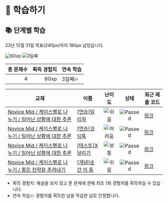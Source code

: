 # 📖 학습하기

## 📚 단계별 학습
23년 12월 31일 목표(240px)까지 180px 남았습니다.

![60xp](https://img.shields.io/badge/EXP-60xp-%235cb85c.svg?for-the-badge)
![3일째](https://img.shields.io/badge/연속학습-3일째-%23E34F26.svg?for-the-badge)

|총 문제수|획득 경험치|연속 학습|
|---:|---:|---|
4|60xp|3일째🔥|

|교재|이름|난이도|상태|최근 제출 코드|
|---|---|:---:|:---:|---|
|[Novice Mid / 케이스별로 나누기 / 일어난 상황에 대한 추론](https://www.codetree.ai/missions?missionId=5)|[[연습]달리자](https://www.codetree.ai/missions/5/problems/run-and-run)|![쉬움][easy]|![Passed][passed]|[링크](https://github.com/YJ243/codetree-TILs/blob/main/231231/%EB%8B%AC%EB%A6%AC%EC%9E%90/run-and-run.cpp)|
|[Novice Mid / 케이스별로 나누기 / 일어난 상황에 대한 추론](https://www.codetree.ai/missions?missionId=5)|[[연습]코딩톡](https://www.codetree.ai/missions/5/problems/coding-talk)|![어려움][hard]|![Passed][passed]|[링크](https://github.com/YJ243/codetree-TILs/blob/main/231231/%EC%BD%94%EB%94%A9%ED%86%A1/coding-talk.cpp)|
|[Novice Mid / 케이스별로 나누기 / 일어난 상황에 대한 추론](https://www.codetree.ai/missions?missionId=5)|[[테스트]X 달리기](https://www.codetree.ai/missions/5/problems/x-run)|![보통][medium]|![Passed][passed]|[링크](https://github.com/YJ243/codetree-TILs/blob/main/231231/X%20%EB%8B%AC%EB%A6%AC%EA%B8%B0/x-run.cpp)|
|[Novice Mid / 케이스별로 나누기 / 좋은 전략을 추려내기](https://www.codetree.ai/missions?missionId=5)|[[개념]순 간 이 동](https://www.codetree.ai/missions/5/problems/teleportation)|![쉬움][easy]|![Passed][passed]|[링크](https://github.com/YJ243/codetree-TILs/blob/main/231231/%EC%88%9C%20%EA%B0%84%20%EC%9D%B4%20%EB%8F%99/teleportation.cpp)|


* 획득 경험치: 해설을 보지 않고 푼 문제에 한해 최초 1회 경험치를 획득하실 수 있습니다.
* 연속 학습:fire:: 경험치를 획득한 날을 학습한 날로 인정합니다.










[b5]: https://img.shields.io/badge/Bronze_5-%235D3E31.svg
[b4]: https://img.shields.io/badge/Bronze_4-%235D3E31.svg
[b3]: https://img.shields.io/badge/Bronze_3-%235D3E31.svg
[b2]: https://img.shields.io/badge/Bronze_2-%235D3E31.svg
[b1]: https://img.shields.io/badge/Bronze_1-%235D3E31.svg
[s5]: https://img.shields.io/badge/Silver_5-%23394960.svg
[s4]: https://img.shields.io/badge/Silver_4-%23394960.svg
[s3]: https://img.shields.io/badge/Silver_3-%23394960.svg
[s2]: https://img.shields.io/badge/Silver_2-%23394960.svg
[s1]: https://img.shields.io/badge/Silver_1-%23394960.svg
[g5]: https://img.shields.io/badge/Gold_5-%23FFC433.svg
[g4]: https://img.shields.io/badge/Gold_4-%23FFC433.svg
[g3]: https://img.shields.io/badge/Gold_3-%23FFC433.svg
[g2]: https://img.shields.io/badge/Gold_2-%23FFC433.svg
[g1]: https://img.shields.io/badge/Gold_1-%23FFC433.svg
[p5]: https://img.shields.io/badge/Platinum_5-%2376DDD8.svg
[p4]: https://img.shields.io/badge/Platinum_4-%2376DDD8.svg
[p3]: https://img.shields.io/badge/Platinum_3-%2376DDD8.svg
[p2]: https://img.shields.io/badge/Platinum_2-%2376DDD8.svg
[p1]: https://img.shields.io/badge/Platinum_1-%2376DDD8.svg
[passed]: https://img.shields.io/badge/Passed-%23009D27.svg
[failed]: https://img.shields.io/badge/Failed-%23D24D57.svg
[easy]: https://img.shields.io/badge/쉬움-%235cb85c.svg?for-the-badge
[medium]: https://img.shields.io/badge/보통-%23FFC433.svg?for-the-badge
[hard]: https://img.shields.io/badge/어려움-%23D24D57.svg?for-the-badge